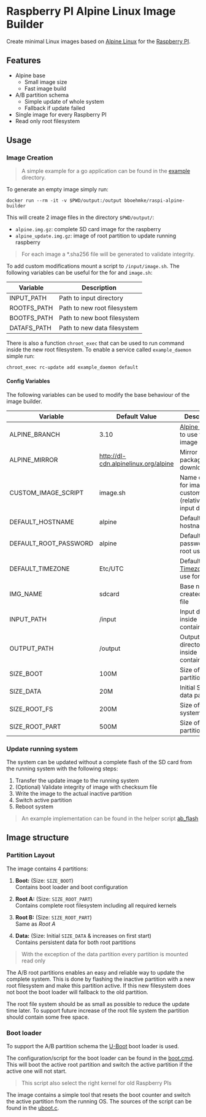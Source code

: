 # Raspberry PI Alpine Linux Image Builder

Create minimal Linux images based on [Alpine Linux](https://alpinelinux.org/)
for the [Raspberry PI](https://www.raspberrypi.org/).


## Features

* Alpine base
  * Small image size
  * Fast image build
* A/B partition schema
  * Simple update of whole system
  * Fallback if update failed
* Single image for every Raspberry PI
* Read only root filesystem


## Usage

### Image Creation

> A simple example for a go application can be found in the [example](example/) 
> directory.

To generate an empty image simply run:
```
docker run --rm -it -v $PWD/output:/output bboehmke/raspi-alpine-builder
```

This will create 2 image files in the directory `$PWD/output/`:
* `alpine.img.gz`: complete SD card image for the raspberry
* `alpine_update.img.gz`: image of root partition to update running raspberry

> For each image a *.sha256 file will be generated to validate integrity.

To add custom modifications mount a script to `/input/image.sh`.
The following variables can be useful for the for and `image.sh`:

| Variable    | Description                 |
| ----------- | --------------------------- |
| INPUT_PATH  | Path to input directory     |
| ROOTFS_PATH | Path to new root filesystem |
| BOOTFS_PATH | Path to new boot filesystem |
| DATAFS_PATH | Path to new data filesystem |

There is also a function `chroot_exec` that can be used to run command inside 
the new root filesystem. To enable a service called `example_daemon` simple run:
```
chroot_exec rc-update add example_daemon default
```

#### Config Variables

The following variables can be used to modify the base behaviour of the image 
builder.

| Variable              | Default Value                        | Description                                                                                       |
| --------------------- | ------------------------------------ | ------------------------------------------------------------------------------------------------- |
| ALPINE_BRANCH         | 3.10                                 | [Alpine Branch](https://wiki.alpinelinux.org/wiki/Alpine_Linux:Releases) to use for image         |
| ALPINE_MIRROR         | http://dl-cdn.alpinelinux.org/alpine | Mirror used for package download                                                                  |
| CUSTOM_IMAGE_SCRIPT   | image.sh                             | Name of script for image customizations (relative to input dir)                                   |
| DEFAULT_HOSTNAME      | alpine                               | Default hostname                                                                                  |
| DEFAULT_ROOT_PASSWORD | alpine                               | Default password for root user                                                                    |
| DEFAULT_TIMEZONE      | Etc/UTC                              | Default [Timezone](https://en.wikipedia.org/wiki/List_of_tz_database_time_zones) to use for image |
| IMG_NAME              | sdcard                               | Base name of created image file                                                                   |
| INPUT_PATH            | /input                               | Input directory inside container                                                                  |
| OUTPUT_PATH           | /output                              | Output directory inside container                                                                 |
| SIZE_BOOT             | 100M                                 | Size of boot partition                                                                            |
| SIZE_DATA             | 20M                                  | Initial Size of data partition                                                                    |
| SIZE_ROOT_FS          | 200M                                 | Size of root file system                                                                          |
| SIZE_ROOT_PART        | 500M                                 | Size of root partition                                                                            |

### Update running system

The system can be updated without a complete flash of the SD card from the 
running system with the following steps:

1. Transfer the update image to the running system
2. (Optional) Validate integrity of image with checksum file
3. Write the image to the actual inactive partition
4. Switch active partition
5. Reboot system

> An example implementation can be found in the helper script 
> [ab_flash](resources/scripts/ab_flash)

## Image structure

### Partition Layout

The image contains 4 partitions:

1. **Boot:** (Size: `SIZE_BOOT`) \
   Contains boot loader and boot configuration
    
2. **Root A:** (Size: `SIZE_ROOT_PART`) \
   Contains complete root filesystem including all required kernels

3. **Root B:** (Size: `SIZE_ROOT_PART`) \
   Same as *Root A*

4. **Data:** (Size: Initial `SIZE_DATA` & increases on first start) \
   Contains persistent data for both root partitions

> With the exception of the data partition every partition is mounted read only

The A/B root partitions enables an easy and reliable way to update the complete 
system. This is done by flashing the inactive partition with a new root 
filesystem and make this partition active. If this new filesystem does not boot
the boot loader will fallback to the old partition.

The root file system should be as small as possible to reduce the update time 
later. To support future increase of the root file system the partition should 
contain some free space.

### Boot loader

To support the A/B partition schema the [U-Boot](https://www.denx.de/wiki/U-Boot)
boot loader is used.

The configuration/script for the boot loader can be found in the 
[boot.cmd](resources/boot.cmd). This will boot the active root partition and 
switch the active partition if the active one will not start.
> This script also select the right kernel for old Raspberry PIs

The image contains a simple tool that resets the boot counter and switch the 
active partition from the running OS. The sources of the script can be found 
in the [uboot.c](resources/uboot.c). 

